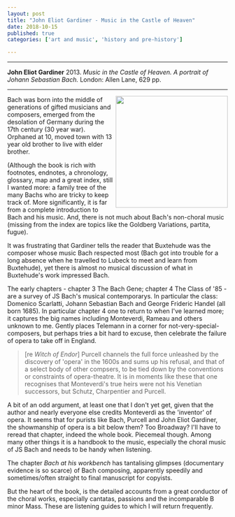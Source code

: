 ```yaml
---
layout: post
title: "John Eliot Gardiner - Music in the Castle of Heaven"
date: 2018-10-15
published: true
categories: ['art and music', 'history and pre-history']

---
```



***
<b>John Eliot Gardiner</b> 2013. _Music in the Castle of Heaven.  A portrait of Johann Sebastian Bach._ London: Allen Lane, 629 pp.

***


<img align="right" src="http://global.penguinrandomhouse.com/wp-content/uploads/2016/09/9781400031436_2b588.jpg"  width="256"  alt="" />

Bach was born into the middle of generations of gifted musicians and composers, emerged from the desolation of Germany during the 17th century (30 year war). Orphaned at 10, moved town with 13 year old brother to live with elder brother.

(Although the book is rich with footnotes, endnotes, a chronology, glossary, map and a great index, still I wanted more: a family tree of the many Bachs who are tricky to keep track of.  More significantly, it is far from a complete introduction to Bach and his music. And, there is not much about Bach's non-choral music (missing from the index are topics like the Goldberg Variations, partita, fugue).  

It was frustrating that Gardiner tells the reader that  Buxtehude was the composer whose music Bach respected most (Bach got into trouble for a long absence when he travelled to Lubeck to meet and learn from Buxtehude), yet there is almost no musical discussion of what in Buxtehude's work impressed Bach.

The early chapters - chapter 3 The Bach Gene; chapter 4 The Class of '85 - are a survey of JS Bach's musical contemporarys.  In particular the class: Domenico Scarlatti, Johann Sebastian Bach and George Frideric Handel (all born 1685).  In particular chapter 4 one to return to when I've learned more; it captures the big names including Monteverdi, Rameau and others unknown to me.  Gently places Telemann in a corner for not-very-special-composers, but perhaps tries a bit hard to excuse, then celebrate the failure of opera to take off in England.
> [re _Witch of Endor_] Purcell channels the full force unleashed by the discovery of 'opera' in the 1600s and sums up his refusal, and that of a select body of other compsers, to be tied down by the conventions or constraints of opera-theatre.  It is in moments like these that one   recognises that Monteverdi's true heirs were  not his Venetian successors, but Schutz, Charpentier and Purcell.

A bit of an odd argument, at least one that I don't yet get, given that the author and nearly everyone else credits Monteverdi as the 'inventor' of opera. It seems that for purists like Bach, Purcell and  John Eliot Gardiner, the showmanship of opera is a bit below them?  Too Broadway?  I'll have to reread that chapter, indeed the whole book.  Piecemeal though.  Among many other things it is a handbook to the music, especially the choral music of JS Bach and needs to be handy when listening.

The chapter _Bach at his workbench_ has tantalising glimpses (documentary evidence is so scarce) of Bach composing, apparently speedily and sometimes/often straight to final manuscript for copyists.

But the heart of the book, is the detailed accounts from a great conductor of the choral works, especially cantatas, passions and the incomparable B minor Mass.  These are listening guides to which I will return frequently.
